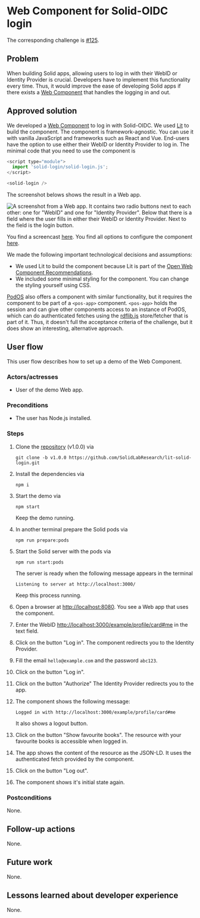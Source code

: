 <!--
Fill in the WebIDs of the people below.
Leave this in comments!
It's possible to have multiple people per role.

Challenge/scenario creator:
  - https://pieterheyvaert.com/#me
Solution creator:
  - https://pieterheyvaert.com/#me
Report writer:
  - https://pieterheyvaert.com/#me
-->

# Web Component for Solid-OIDC login

The corresponding challenge is [#125](https://github.com/SolidLabResearch/Challenges/issues/125).

## Problem

When building Solid apps, allowing users to log in with their WebID or Identity Provider is crucial.
Developers have to implement this functionality every time.
Thus, it would improve the ease of developing Solid apps if
there exists a [Web Component](https://www.webcomponents.org/introduction) that handles the logging in and out.

## Approved solution
<!--
Provide information about the approved solution:
names of tools/libraries created, repos, and so on.
-->

We developed a [Web Component](https://github.com/SolidLabResearch/lit-solid-login/releases/tag/v1.0.0)
to log in with Solid-OIDC.
We used [Lit](https://lit.dev/) to build the component.
The component is framework-agnostic.
You can use it with vanilla JavaScript and
frameworks such as React and Vue.
End-users have the option to use either their WebID or Identity Provider to log in.
The minimal code that you need to use the component is

```js
<script type="module">
  import 'solid-login/solid-login.js';
</script>

<solid-login />
```

The screenshot belows shows the result in a Web app.

![A screenshot from a Web app.
It contains two radio buttons next to each other:
one for "WebID" and one for "Identity Provider".
Below that there is a field where the user fills in either their WebID or
Identity Provider.
Next to the field is the login button.](./img/lit-solid-login.png)

You find a screencast [here](https://cloud.ilabt.imec.be/index.php/s/gWfBDSp5WZKaySc).
You find all options to configure the component [here](https://github.com/SolidLabResearch/lit-solid-login#options).

<!--
Provide a list of important technical decisions and assumptions.
-->
We made the following important technological decisions and assumptions:

- We used Lit to build the component
because Lit is part of the [Open Web Component Recommendations](https://github.com/open-wc/open-wc).
- We included some minimal styling for the component.
You can change the styling yourself using CSS.

[PodOS](https://github.com/pod-os/PodOS) also offers a component with similar functionality, but
it requires the component to be part of a `<pos-app>` component.
`<pos-app>` holds the session and
can give other components access to an instance of PodOS,
which can do authenticated fetches using the [rdflib.js](https://github.com/linkeddata/rdflib.js/)
store/fetcher that is part of it.
Thus, it doesn't full the acceptance criteria of the challenge,
but it does show an interesting, alternative approach.

## User flow

<!--
Describe a concrete user flow with the approved solution.
Complete the following sections:
-->

This user flow describes how to set up a demo of the Web Component.

### Actors/actresses

- User of the demo Web app.

### Preconditions

- The user has Node.js installed.

### Steps

1. Clone the [repository](https://github.com/SolidLabResearch/lit-solid-login/) (v1.0.0) via

   ```shell
   git clone -b v1.0.0 https://github.com/SolidLabResearch/lit-solid-login.git
   ```

2. Install the dependencies via

   ```shell
   npm i
   ```

3. Start the demo via

   ```shell
   npm start
   ```

   Keep the demo running.
4. In another terminal prepare the Solid pods via

   ```shell
   npm run prepare:pods
   ```

5. Start the Solid server with the pods via

   ```shell
   npm run start:pods
   ```

   The server is ready when the following message appears in the terminal

   ```text
   Listening to server at http://localhost:3000/
   ```

   Keep this process running.

6. Open a browser at <http://localhost:8080>.
   You see a Web app that uses the component.
7. Enter the WebID <http://localhost:3000/example/profile/card#me> in the text field.
8. Click on the button "Log in".
   The component redirects you to the Identity Provider.
9. Fill the email `hello@example.com` and the password `abc123`.
10. Click on the button "Log in".
11. Click on the button "Authorize"
    The Identity Provider redirects you to the app.
12. The component shows the following message:

    ```text
    Logged in with http://localhost:3000/example/profile/card#me
    ```

    It also shows a logout button.
13. Click on the button "Show favourite books".
    The resource with your favourite books is accessible when logged in.
14. The app shows the content of the resource as the JSON-LD.
    It uses the authenticated fetch provided by the component.
15. Click on the button "Log out".
16. The component shows it's initial state again.

### Postconditions

None.

## Follow-up actions
<!--
List all concrete follow-up actions that someone has to do.
For example, adding helper code from the solution to Comunica.
-->

None.

## Future work
<!--
List ideas for future work.
These ideas don't have to be concrete.
You can create a new challenge/scenario for each idea.
-->

None.

## Lessons learned about developer experience
<!--
List all lessons learned about your experience as a Solid developer:
issues you encountered, tasks that could be automated or could be made easier and so on.
-->

None.
